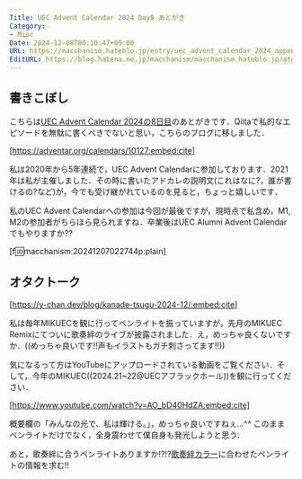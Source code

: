 ```yaml
---
Title: UEC Advent Calendar 2024 Day8 あとがき
Category:
- Misc
Date: 2024-12-08T00:10:47+09:00
URL: https://macchanism.hateblo.jp/entry/uec_advent_calendar_2024_appendix
EditURL: https://blog.hatena.ne.jp/macchanism/macchanism.hateblo.jp/atom/entry/6802418398309566177
---
```


## 書きこぼし

こちらは[UEC Advent Calendar 2024の8日目](https://qiita.com/matchaism/items/f0f2c9ff7e3ffbab56eb)のあとがきです．Qiitaで私的なエピソードを無駄に書くべきでないと思い，こちらのブログに移しました．

[https://adventar.org/calendars/10127:embed:cite]

私は2020年から5年連続で，UEC Advent Calendarに参加しております．2021年は私が主催しました．その時に書いたアドカレの説明文(これはなに?，誰が書けるの?など)が，今でも受け継がれているのを見ると，ちょっと嬉しいです．

<!-- more -->

私のUEC Advent Calendarへの参加は今回が最後ですが，現時点で私含め，M1, M2の参加者がちらほら見られますね．卒業後はUEC Alumni Advent Calendarでもやりますか??

[f:id:macchanism:20241207022744p:plain]

## オタクトーク

[https://y-chan.dev/blog/kanade-tsugu-2024-12/:embed:cite]

私は毎年MIKUECを観に行ってペンライトを振っていますが，先月のMIKUEC Remixにてついに歌奏絆のライブが披露されました．え，めっちゃ良くないですか．((めっちゃ良いです!!声もイラストもガチ刺さってます!!))

気になるって方はYouTubeにアップロードされている動画をご覧ください．そして，今年のMIKUEC((2024.21~22@UECアフラックホール))を観に行ってください．

[https://www.youtube.com/watch?v=AO_bD40HdZA:embed:cite]

概要欄の「みんなの光で、私は輝ける。」，めっちゃ良いですねぇ...^^ このままペンライトだけでなく，全身震わせて僕自身も発光しようと思う．

あと，歌奏絆に合うペンライトありますか!?!?[歌奏絆カラー](https://x.com/y_chan_uec/status/1861947718098358549)に合わせたペンライトの情報を求む!!

